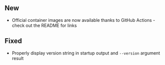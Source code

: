 ## New
 - Official container images are now available thanks to GitHub Actions - check out the README for links 

## Fixed
 - Properly display version string in startup output and `--version` argument result 

